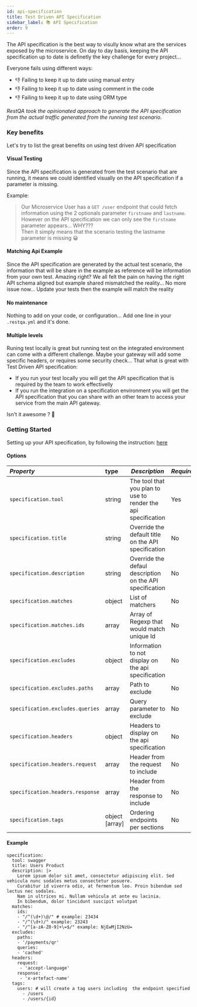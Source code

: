 ```yaml
---
id: api-specification
title: Test Driven API Specification
sidebar_label: 📚 API Specification
order: 9
---
```


The API specification is the best way to visully know what are the services exposed by the microservice.
On day to day basis, keeping the API specification up to date is definetly the key challenge for every project... 

Everyone fails using different ways:
* 👎 Failing to keep it up to date using manual entry
* 👎 Failing to keep it up to date using comment in the code
* 👎 Failing to keep it up to date using ORM type


*RestQA took the opinionated approach to generate the API specification from the actual traffic generated from the running test scenario.*

### Key benefits

Let's try to list the great benefits on using test driven API specification

#### Visual Testing

Since the API specification is generated from the test scenario that are running, it means we could identified visually on the API specification if a parameter is missing.

Example: 
> Our Microservice User has a `GET /user` endpoint that could fetch information using the 2 optionals parameter `firstname` and `lastname`. <br/> However on the API specification we can only see the `firstname` parameter appears... WHY??? <br/> Then it simply means that the scenario testing the lastname parameter is missing 😀 


#### Matching Api Example

Since the API specification are generated by the actual test scenario, the information that will be share in the example as reference will be information from your own test.
Amazing right? We all felt the pain on having the right API schema aligned but example shared mismatched the reality...
No more issue now... Update your tests then the example will match the reality

#### No maintenance

Nothing to add on your code, or configuration... Add one line in your `.restqa.yml` and it's done.

#### Multiple levels

Runing test locally is great but running test on the integrated environment can come with a different challenge.
Maybe your gateway will add some specific headers, or requires some security check...
That what is great with Test Driven API specification:
* If you run your test locally you will get the API specification that is required by the team to work effectivelly
* If you run the integration on a specification environment you will get the API specification that you can share with an other team to access your service from the main API gateway.

Isn't it awesome ? 🚀

### Getting Started

Setting up your API specification, by following the instruction: [here](/#/specification)


#### Options


| *Property*                       | type           | *Description*                                                    | *Required* | *Default*                      |
|:---------------------------------|:---------------| -----------------------------------------------------------------|------------|:-------------------------------|
| `specification.tool`             | string         | The tool that you plan to use to render the api specification    | Yes        |                                |
| `specification.title`            | string         | Override the default title on the API specification              | No         | Title from `.restqa.yml`       |
| `specification.description`      | string         | Override the defaul description on the API specification         | No         | Description from `.restqa.yml` |
| `specification.matches`          | object         | List of matchers                                                 | No         |                                |
| `specification.matches.ids`      | array <regexp> | Array of Regexp that would match  unique Id                      | No         |                                |
| `specification.excludes`         | object         | Information to not display on the api specification              | No         |                                |
| `specification.excludes.paths`   | array <string> | Path to exclude                                                  | No         |                                |
| `specification.excludes.queries` | array <string> | Query parameter to exclude                                       | No         |                                |
| `specification.headers`          | object         | Headers to display on the api specification                      | No         |                                |
| `specification.headers.request`  | array <string> | Header from the request to include                               | No         |                                |
| `specification.headers.response` | array <string> | Header from the response to include                              | No         |                                |
| `specification.tags`             | object [array] | Ordering endpoints per sections                                  | No         |                                |


#### Example

```
specification:
  tool: swagger
  title: Users Product
  description: |>
    Lorem ipsum dolor sit amet, consectetur adipiscing elit. Sed vehicula nunc sodales metus consectetur posuere.
    Curabitur id viverra odio, at fermentum leo. Proin bibendum sed lectus nec sodales.
    Nam in ultrices mi. Nullam vehicula at ante eu lacinia.
    In bibendum, dolor tincidunt suscipit volutpat
  matches:
    ids:
    - "/^(\d+)\@/" # example: 23434
    - "/^(\d+)/" example: 23243
    - "/^[a-zA-Z0-9]+\=$/" example: NjEwMjI2NzU=
  excludes:
    paths:
    - '/payments/qr'
    queries:
    - 'cached'
  headers:
    request:
     - 'accept-language'
    response:
     - 'x-artefact-name'
  tags:
    users: # will create a tag users including  the endpoint specified
      - /users
      - /users/{id}
```
